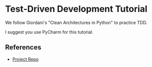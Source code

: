 # Test-Driven Development Tutorial

We follow Giordani's "Clean Architectures in Python" to practice TDD. 


I suggest you use PyCharm for this tutorial.

## References

* [Project Repo](https://github.com/pycabook/calc)
